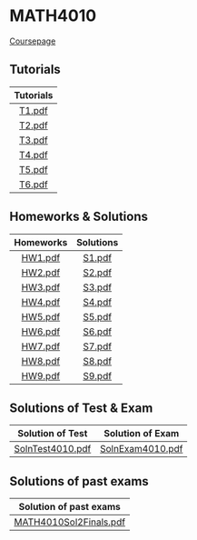 # MATH4010

[Coursepage](https://www.math.cuhk.edu.hk/course/2223/math4010)

## Tutorials
|          Tutorials           |
| :--------------------------: |
| [T1.pdf](./tutorials/T1.pdf) |
| [T2.pdf](./tutorials/T2.pdf) |
| [T3.pdf](./tutorials/T3.pdf) |
| [T4.pdf](./tutorials/T4.pdf) |
| [T5.pdf](./tutorials/T5.pdf) |
| [T6.pdf](./tutorials/T6.pdf) |

## Homeworks & Solutions
|                Homeworks                 |               Solutions                |
| :--------------------------------------: | :------------------------------------: |
| [HW1.pdf](./homeworks_solutions/HW1.pdf) | [S1.pdf](./homeworks_solutions/S1.pdf) |
| [HW2.pdf](./homeworks_solutions/HW2.pdf) | [S2.pdf](./homeworks_solutions/S2.pdf) |
| [HW3.pdf](./homeworks_solutions/HW3.pdf) | [S3.pdf](./homeworks_solutions/S3.pdf) |
| [HW4.pdf](./homeworks_solutions/HW4.pdf) | [S4.pdf](./homeworks_solutions/S4.pdf) |
| [HW5.pdf](./homeworks_solutions/HW5.pdf) | [S5.pdf](./homeworks_solutions/S5.pdf) |
| [HW6.pdf](./homeworks_solutions/HW6.pdf) | [S6.pdf](./homeworks_solutions/S6.pdf) |
| [HW7.pdf](./homeworks_solutions/HW7.pdf) | [S7.pdf](./homeworks_solutions/S7.pdf) |
| [HW8.pdf](./homeworks_solutions/HW8.pdf) | [S8.pdf](./homeworks_solutions/S8.pdf) |
| [HW9.pdf](./homeworks_solutions/HW9.pdf) | [S9.pdf](./homeworks_solutions/S9.pdf) |

## Solutions of Test & Exam
|              Solution of Test               |              Solution of Exam               |
| :-----------------------------------------: | :-----------------------------------------: |
| [SolnTest4010.pdf](./Test/SolnTest4010.pdf) | [SolnExam4010.pdf](./Exam/SolnExam4010.pdf) |

## Solutions of past exams
|               Solution of past exams               |
| :------------------------------------------------: |
| [MATH4010Sol2Finals.pdf](./MATH4010Sol2Finals.pdf) |
